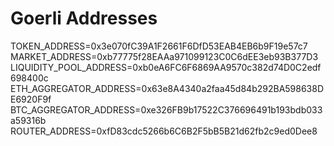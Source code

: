 # Goerli Addresses
TOKEN_ADDRESS=0x3e070fC39A1F2661F6DfD53EAB4EB6b9F19e57c7
MARKET_ADDRESS=0xb77775f28EAAa971099123C0C6dEE3eb93B377D3
LIQUIDITY_POOL_ADDRESS=0xb0eA6FC6F6869AA9570c382d74D0C2edf698400c
ETH_AGGREGATOR_ADDRESS=0x63e8A4340a2faa45d84b292BA598638DE6920F9f
BTC_AGGREGATOR_ADDRESS=0xe326FB9b17522C376696491b193bdb033a59316b
ROUTER_ADDRESS=0xfD83cdc5266b6C6B2F5bB5B21d62fb2c9ed0Dee8